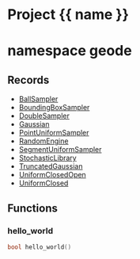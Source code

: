 <script setup>
import {useRoute} from 'vitepress'
const {path} = useRoute()
const tokens = path.split('/')
const words = tokens[2].split('-');
for (let i = 0; i < words.length; i++) {
    words[i] = words[i].charAt(0).toUpperCase() + words[i].slice(1);
    words[i] = words[i].replace('geode', 'Geode')
}
const name = words.join('-');
</script>
# Project {{ name }}

# namespace geode



## Records

* [BallSampler](BallSampler.md)
* [BoundingBoxSampler](BoundingBoxSampler.md)
* [DoubleSampler](DoubleSampler.md)
* [Gaussian](Gaussian.md)
* [PointUniformSampler](PointUniformSampler.md)
* [RandomEngine](RandomEngine.md)
* [SegmentUniformSampler](SegmentUniformSampler.md)
* [StochasticLibrary](StochasticLibrary.md)
* [TruncatedGaussian](TruncatedGaussian.md)
* [UniformClosedOpen](UniformClosedOpen.md)
* [UniformClosed](UniformClosed.md)


## Functions

### hello_world

```cpp
bool hello_world()
```




